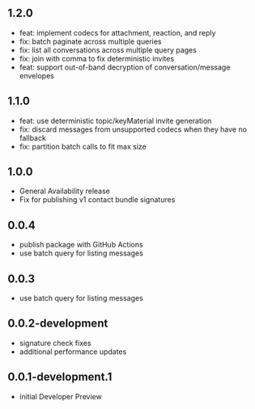 ## 1.2.0
- feat: implement codecs for attachment, reaction, and reply
- fix: batch paginate across multiple queries 
- fix: list all conversations across multiple query pages
- fix: join with comma to fix deterministic invites
- feat: support out-of-band decryption of conversation/message envelopes 

## 1.1.0
- feat: use deterministic topic/keyMaterial invite generation
- fix: discard messages from unsupported codecs when they have no fallback
- fix: partition batch calls to fit max size 

## 1.0.0
- General Availability release
- Fix for publishing v1 contact bundle signatures

## 0.0.4
- publish package with GitHub Actions
- use batch query for listing messages

## 0.0.3
- use batch query for listing messages

## 0.0.2-development
- signature check fixes
- additional performance updates

## 0.0.1-development.1
- initial Developer Preview
